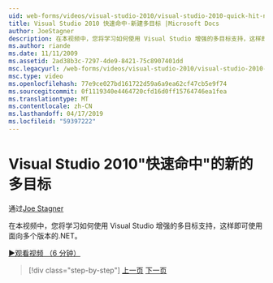 ```yaml
---
uid: web-forms/videos/visual-studio-2010/visual-studio-2010-quick-hit-new-multi-targeting
title: Visual Studio 2010 快速命中-新建多目标 |Microsoft Docs
author: JoeStagner
description: 在本视频中，您将学习如何使用 Visual Studio 增强的多目标支持，这样即可使用面向多个版本的.NET。
ms.author: riande
ms.date: 11/11/2009
ms.assetid: 2ad38b3c-7297-4de9-8421-75c8907401dd
msc.legacyurl: /web-forms/videos/visual-studio-2010/visual-studio-2010-quick-hit-new-multi-targeting
msc.type: video
ms.openlocfilehash: 77e9ce027bd161722d59a6a9ea62cf47cb5e9f74
ms.sourcegitcommit: 0f1119340e4464720cfd16d0ff15764746ea1fea
ms.translationtype: MT
ms.contentlocale: zh-CN
ms.lasthandoff: 04/17/2019
ms.locfileid: "59397222"
---
```

# <a name="visual-studio-2010-quick-hit---new-multi-targeting"></a>Visual Studio 2010"快速命中"的新的多目标

通过[Joe Stagner](https://github.com/JoeStagner)

在本视频中，您将学习如何使用 Visual Studio 增强的多目标支持，这样即可使用面向多个版本的.NET。

[&#9654;观看视频 （6 分钟）](https://channel9.msdn.com/Blogs/ASP-NET-Site-Videos/visual-studio-2010-quick-hit-new-multi-targeting)

> [!div class="step-by-step"]
> [上一页](visual-studio-2010-quick-hit-new-web-project-template.md)
> [下一页](visual-studio-2010-quick-hit-websites-instead-of-web-projects.md)
